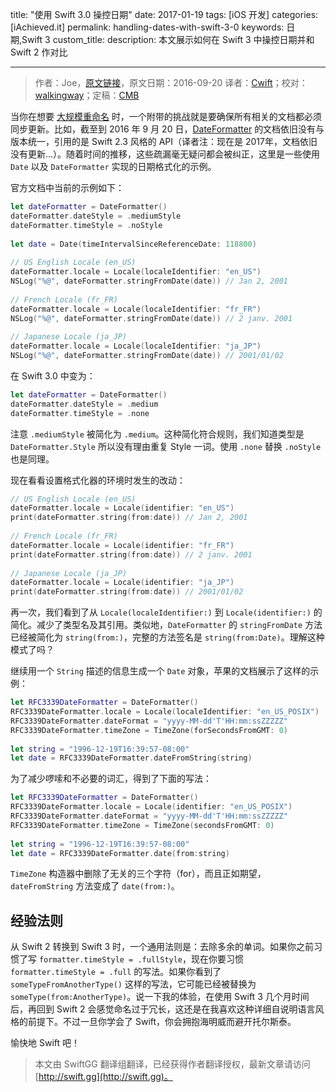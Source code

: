 title: "使用 Swift 3.0 操控日期"
date: 2017-01-19
tags: [iOS 开发]
categories: [iAchieved.it]
permalink: handling-dates-with-swift-3-0
keywords: 日期,Swift 3
custom_title: 
description: 本文展示如何在 Swift 3 中操控日期并和 Swift 2 作对比

---
> 作者：Joe，[原文链接](http://dev.iachieved.it/iachievedit/handling-dates-with-swift-3-0/)，原文日期：2016-09-20
> 译者：[Cwift](http://weibo.com/277195544)；校对：[walkingway](http://chengway.in/)；定稿：[CMB](https://github.com/chenmingbiao)
  







<!--此处开始正文-->

当你在想要 [大规模重命名](https://developer.apple.com/videos/play/wwdc2016/403/) 时，一个附带的挑战就是要确保所有相关的文档都必须同步更新。比如，截至到 2016 年 9 月 20 日，[DateFormatter](https://developer.apple.com/reference/foundation/nsdateformatter) 的文档依旧没有与版本统一，引用的是 Swift 2.3 风格的 API（译者注：现在是 2017年，文档依旧没有更新...）。随着时间的推移，这些疏漏毫无疑问都会被纠正，这里是一些使用 `Date` 以及 `DateFormatter` 实现的日期格式化的示例。

<!--more-->

官方文档中当前的示例如下：

```swift
let dateFormatter = DateFormatter()
dateFormatter.dateStyle = .mediumStyle
dateFormatter.timeStyle = .noStyle
 
let date = Date(timeIntervalSinceReferenceDate: 118800)
 
// US English Locale (en_US)
dateFormatter.locale = Locale(localeIdentifier: "en_US")
NSLog("%@", dateFormatter.stringFromDate(date)) // Jan 2, 2001
 
// French Locale (fr_FR)
dateFormatter.locale = Locale(localeIdentifier: "fr_FR")
NSLog("%@", dateFormatter.stringFromDate(date)) // 2 janv. 2001
 
// Japanese Locale (ja_JP)
dateFormatter.locale = Locale(localeIdentifier: "ja_JP")
NSLog("%@", dateFormatter.stringFromDate(date)) // 2001/01/02
```

在 Swift 3.0 中变为：

```swift
let dateFormatter = DateFormatter()
dateFormatter.dateStyle = .medium
dateFormatter.timeStyle = .none
```

注意 `.mediumStyle` 被简化为 `.medium`。这种简化符合规则，我们知道类型是 `DateFormatter.Style` 所以没有理由重复 Style 一词。使用 `.none` 替换 `.noStyle` 也是同理。

现在看看设置格式化器的环境时发生的改动：

```swift
// US English Locale (en_US)
dateFormatter.locale = Locale(identifier: "en_US")
print(dateFormatter.string(from:date)) // Jan 2, 2001
 
// French Locale (fr_FR)
dateFormatter.locale = Locale(identifier: "fr_FR")
print(dateFormatter.string(from:date)) // 2 janv. 2001
 
// Japanese Locale (ja_JP)
dateFormatter.locale = Locale(identifier: "ja_JP")
print(dateFormatter.string(from:date)) // 2001/01/02
```

再一次，我们看到了从 `Locale(localeIdentifier:)` 到 `Locale(identifier:)` 的简化。减少了类型名及其引用。类似地，`DateFormatter` 的 `stringFromDate` 方法已经被简化为 `string(from:)`，完整的方法签名是 `string(from:Date)`。理解这种模式了吗？

继续用一个 `String` 描述的信息生成一个 `Date` 对象，苹果的文档展示了这样的示例：

```swift
let RFC3339DateFormatter = DateFormatter()
RFC3339DateFormatter.locale = Locale(localeIdentifier: "en_US_POSIX")
RFC3339DateFormatter.dateFormat = "yyyy-MM-dd'T'HH:mm:ssZZZZZ"
RFC3339DateFormatter.timeZone = TimeZone(forSecondsFromGMT: 0)
 
let string = "1996-12-19T16:39:57-08:00"
let date = RFC3339DateFormatter.dateFromString(string)
```

为了减少啰嗦和不必要的词汇，得到了下面的写法：

```swift
let RFC3339DateFormatter = DateFormatter()
RFC3339DateFormatter.locale = Locale(identifier: "en_US_POSIX")
RFC3339DateFormatter.dateFormat = "yyyy-MM-dd'T'HH:mm:ssZZZZZ"
RFC3339DateFormatter.timeZone = TimeZone(secondsFromGMT: 0)
 
let string = "1996-12-19T16:39:57-08:00"
let date = RFC3339DateFormatter.date(from:string)
```

`TimeZone` 构造器中删除了无关的三个字符（for），而且正如期望， `dateFromString` 方法变成了 `date(from:)`。

## 经验法则

从 Swift 2 转换到 Swift 3 时，一个通用法则是：去除多余的单词。如果你之前习惯了写 `formatter.timeStyle = .fullStyle`，现在你要习惯 `formatter.timeStyle = .full` 的写法。如果你看到了 `someTypeFromAnotherType()` 这样的写法，它可能已经被替换为 `someType(from:AnotherType)`。说一下我的体验，在使用 Swift 3 几个月时间后，再回到 Swift 2 会感觉命名过于冗长，这还是在我喜欢这种详细自说明语言风格的前提下。不过一旦你学会了 Swift，你会拥抱海明威而避开托尔斯泰。

愉快地 Swift 吧！

> 本文由 SwiftGG 翻译组翻译，已经获得作者翻译授权，最新文章请访问 [http://swift.gg](http://swift.gg)。